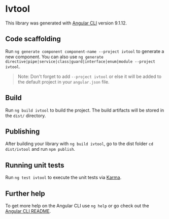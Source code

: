 # Ivtool

This library was generated with [Angular CLI](https://github.com/angular/angular-cli) version 9.1.12.

## Code scaffolding

Run `ng generate component component-name --project ivtool` to generate a new component. You can also use `ng generate directive|pipe|service|class|guard|interface|enum|module --project ivtool`.
> Note: Don't forget to add `--project ivtool` or else it will be added to the default project in your `angular.json` file. 

## Build

Run `ng build ivtool` to build the project. The build artifacts will be stored in the `dist/` directory.

## Publishing

After building your library with `ng build ivtool`, go to the dist folder `cd dist/ivtool` and run `npm publish`.

## Running unit tests

Run `ng test ivtool` to execute the unit tests via [Karma](https://karma-runner.github.io).

## Further help

To get more help on the Angular CLI use `ng help` or go check out the [Angular CLI README](https://github.com/angular/angular-cli/blob/master/README.md).
